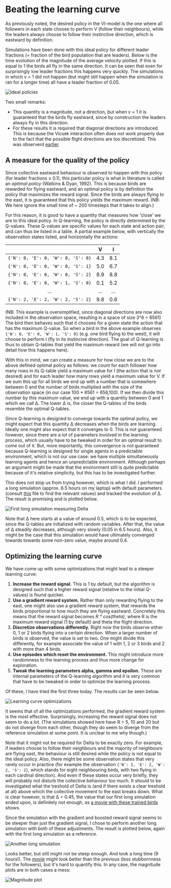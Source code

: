 # Beating the learning curve

As previously noted, the desired policy in the VI-model is the one where all followers in each state choose to perform V (follow their neighbours), while the leaders always choose to follow their instinctive direction, which is eastward by definition.

Simulations have been done with this ideal policy for different leader fractions (= fraction of the bird population that are leaders). Below is the time evolution of the magnitude of the average velocity plotted. If this is equal to 1 the birds all fly in the same direction. It can be seen that even for surprisingly low leader fractions this happens very quickly. The simulations in which v = 1 did not happen (but might still happen when the simulation is ran for a longer time) all have a leader fraction of 0.05.

![Ideal policies](../20200406/mag_desired.png)

Two small remarks:
* This quantity is a magnitude, not a direction, but when v = 1 it is guaranteed that the birds fly eastward, since by construction the leaders always fly in this direction.
* For these results it is required that diagonal directions are introduced. This is because the Vicsek interaction often does not work properly due to the fact that the possible flight directions are too discretized. This was observerd [earlier](../20200323/observations.md#problem-in-the-ideal-policies).

## A measure for the quality of the policy

Since collective eastward behaviour is observed to happen with this policy (for leader fractions ≥ 0.1), this particular policy is what in literature is called an _optimal policy_ (Watkins & Dyan, 1992). This is because birds are rewarded for flying eastward, and an optimal policy is by definition the policy that maximizes the reward signal. Since the birds are always flying to the east, it is guaranteed that this policy yields the maximum reward. (NB: We here ignore the small time of ~ 200 timesteps that it takes to align.)

For this reason, it is good to have a quantity that measures how 'close' we are to this ideal policy. In Q-learning, the policy is directly determined by the Q-values. These Q-values are specific values for each state and action pair, and can thus be listed in a table. A partial example below, with vertically the observation states listed, and horizontally the actions:

|                                  |  V  |  I  |
|:--------------------------------:|:---:|:---:|
|`{'N': 0, 'E': 0, 'W': 0, 'S': 0}`| 4.3 | 8.1 |
|`{'N': 0, 'E': 0, 'W': 0, 'S': 1}`| 5.0 | 6.7 |
|`{'N': 0, 'E': 0, 'W': 0, 'S': 2}`| 8.9 | 8.8 |
|`{'N': 0, 'E': 0, 'W': 1, 'S': 0}`| 0.1 | 5.2 |
|                ...               | ... | ... |
|`{'N': 2, 'E': 2, 'W': 2, 'S': 2}`| 9.8 | 0.6 |

(NB: This example is oversimplified, since diagonal directions are now also included in the observation space, resulting in a space of size 3^8 = 6561) The bird then behaves such that it chooses for a given state the action that has the maximum Q-value. So when a bird in the above example observes `{'N': 0, 'E': 0, 'W': 1, 'S': 0}` (e.g. one bird flying to the west), it will choose to perform I (fly in its instincive direction). The goal of Q-learning is thus to obtain Q-tables that yield the maximum reward (we will not go into detail how this happens here).

With this in mind, we can create a measure for how close we are to the above defined optimal policy as follows: we count for each follower how many rows in its Q-table yield a maximum value for I (the action that is _not_ desired) and for each leader how many rows yield a maximum value for V. If we sum this up for all birds we end up with a number that is somewhere between 0 and the number of birds multiplied with the size of the observation space (in our case 100 * 6561 = 656,100). If we then divide this number by this maximum value, we end up with a quantity between 0 and 1 which we call Δ. The lower Δ is, the closer the Q-tables of the birds resemble the optimal Q-tables.

Since Q-learning is designed to converge towards the optimal policy, we might expect that this quantity Δ decreases when the birds are learning. Ideally one might also expect that it converges to 0. This is not guaranteed however, since there are a lot of parameters involved in the learning process, which usually have to be tweaked in order for an optimal result to come out of it. But, more importantly, this convergence is not guaranteed because Q-learning is designed for single agents in a predictable environment, which is not our use case: we have multiple simultaneously learning agents and hence an unpredictable environment. Although perhaps an argument might be made that the environment still is quite predictable because of it's relative simplicity, but this has to be investigated further.

This does not stop us from trying however, which is what I did. I performed a long simulation (approx. 6.5 hours on my laptop) with default parameters (consult [this](../20200409/parameters.json) file to find the relevant values) and tracked the evolution of Δ. The result is promising and is plotted below.

![First long simulation measuring Delta](../20200409/delta_2.png)

Note that Δ here starts at a value of around 0.5, which is to be expected, since the Q-tables are initialized with random variables. After that, the value of Δ steadily decreases, although very slowly (0.05 in 6.5 hours). Also, it might be the case that this simulation would have ultimately converged towards towards some non-zero value, maybe around 0.4.

## Optimizing the learning curve

We have come up with some optimizations that might lead to a steeper learning curve:
1. **Increase the reward signal.** This is 1 by default, but the algorithm is designed such that a higher reward signal (relative to the initial Q-values) is found quicker.
2. **Use a gradient reward system.** Rather than only rewarding flying to the east, one might also use a gradient reward system, that rewards the birds proportional to how much they are flying eastward. Concretely this means that the reward signal becomes _R *  cos(theta)_, where R is the maximum reward signal (1 by default) and theta the flight direction.
3. **Discretize observations differently.** Right now the birds observe either 0, 1 or 2 birds flying into a certain direction. When a larger number of birds is observed, the value is set to two. One might divide this differently, for example associate the value of 1 with 1, 2 or 3 birds and 2 with more than 4 birds.
4. **Use episodes which reset the environment.** This might introduce more randomness to the learning process and thus more change for exploration.
5. **Tweak the learning parameters alpha, gamma and epsilon.** These are internal parameters of the Q-learning algorithm and it is very common that have to be tweaked in order to optimize the learning process.

Of these, I have tried the first three today. The results can be seen below.

![Learning curve optimizations](Delta_optimizations.png)

It seems that of all the optimizations performed, the gradient reward system is the most effective. Surprisingly, increasing the reward signal does not seem to do a lot. (The simulations showed here have R = 5, 10 and 20 but do not diverge from each other, though they do seem to diverge from the reference simulation at some point. It is unclear to me why though.)

Note that it might not be required for Delta to be exactly zero. For example, if leaders choose to follow their neighbours and the majority of neighbours are flying east, the behaviour is still desired while the policy is not equal to the ideal policy. Also, there might be some observation states that very rarely occur in practice (for example the observation `{'N': 2, 'E': 2, 'W': 2, 'S': 2}`, which stands for eight neighbouring birds, with two flying in each cardinal direction). And even if these states occur very briefly, they will probably not disturb the collective behaviour too much. It should to be investigated what the treshold of Delta is (and if there exists a clear treshold at all) above which the collective movement to the east breaks down. What is clear however, is that Δ = 0.45, the value that our first long simulation ended upon, is definitely not enough, as [a movie with these trained birds](../../movies/20200410-113110.mp4) shows.

Since the simulation with the gradient and boosted reward signal seems to be steeper than just the gradient signal, I chose to perform another long simulation with both of these adjustments. The result is plotted below, again with the first long simulation as a reference.

![Another long simulation](delta.png)

Looks better, but still might not be steep enough. And took a long time (9 hours!). The [movie](../../movies/2020041610152.mp4) might look better than the previous (less stubbornness for the followers), but it's hard to quantify this. In any case, the magnitude plots are in both cases a mess:

![Magnitude plot](mag.png)
